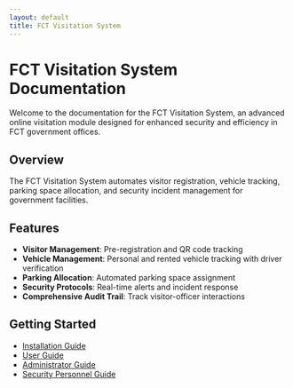 ```yaml
---
layout: default
title: FCT Visitation System
---
```


# FCT Visitation System Documentation

Welcome to the documentation for the FCT Visitation System, an advanced online visitation module designed for enhanced security and efficiency in FCT government offices.

## Overview

The FCT Visitation System automates visitor registration, vehicle tracking, parking space allocation, and security incident management for government facilities.

## Features

- **Visitor Management**: Pre-registration and QR code tracking
- **Vehicle Management**: Personal and rented vehicle tracking with driver verification
- **Parking Allocation**: Automated parking space assignment
- **Security Protocols**: Real-time alerts and incident response
- **Comprehensive Audit Trail**: Track visitor-officer interactions

## Getting Started

- [Installation Guide](installation.html)
- [User Guide](user-guide.html)
- [Administrator Guide](admin-guide.html)
- [Security Personnel Guide](security-guide.html)
